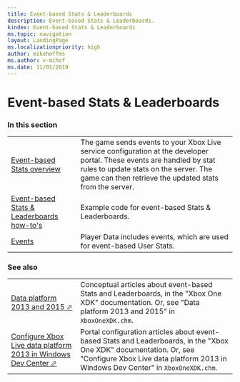 ```yaml
---
title: Event-based Stats & Leaderboards
description: Event-based Stats & Leaderboards.
kindex: Event-based Stats & Leaderboards
ms.topic: navigation
layout: LandingPage
ms.localizationpriority: high
author: mikehoffms
ms.author: v-mihof
ms.date: 11/01/2019
---
```


# Event-based Stats & Leaderboards


### In this section

|     |     |
| --- | --- |
| [Event-based Stats overview](live-stats-eb-overview.md) | The game sends events to your Xbox Live service configuration at the developer portal. These events are handled by stat rules to update stats on the server. The game can then retrieve the updated stats from the server. |
| [Event-based Stats & Leaderboards how-to's](how-to/live-statslb-eb-howto-nav.md) | Example code for event-based Stats & Leaderboards. |
| [Events](events/live-events-nav.md) | Player Data includes events, which are used for event-based User Stats. |


### See also

|     |     |
| --- | --- |
| <a href="https://developer.microsoft.com/games/xbox/docs/xdk/data-platform-2013-2015" target="_blank">Data platform 2013 and 2015 &#11008;</a> | Conceptual articles about event-based Stats and Leaderboards, in the "Xbox One XDK" documentation. Or, see "Data platform 2013 and 2015" in `XboxOneXDK.chm`. |
| <a href="https://developer.microsoft.com/games/xbox/docs/xdk/dev-center-configure-data-platform-2013" target="_blank">Configure Xbox Live data platform 2013 in Windows Dev Center &#11008;</a> | Portal configuration articles about event-based Stats and Leaderboards, in the "Xbox One XDK" documentation. Or, see "Configure Xbox Live data platform 2013 in Windows Dev Center" in `XboxOneXDK.chm`. |
